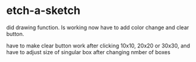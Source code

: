 # etch-a-sketch

did drawing function. Is working now have to add color change and clear button.

have to make clear button work after clicking 10x10, 20x20 or 30x30, and have to adjust size of singular box after changing nmber of boxes